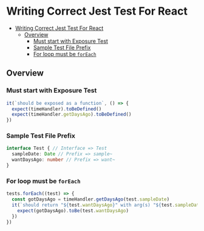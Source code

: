 # Writing Correct Jest Test For React

<!-- TOC -->

- [Writing Correct Jest Test For React](#writing-correct-jest-test-for-react)
  - [Overview](#overview)
    - [Must start with Exposure Test](#must-start-with-exposure-test)
    - [Sample Test File Prefix](#sample-test-file-prefix)
    - [For loop must be `forEach`](#for-loop-must-be-foreach)

<!-- /TOC -->

## Overview

### Must start with Exposure Test

```ts
it(`should be exposed as a function`, () => {
  expect(timeHandler).toBeDefined()
  expect(timeHandler.getDaysAgo).toBeDefined()
})
```

### Sample Test File Prefix

```ts
interface Test { // Interface => Test
  sampleDate: Date // Prefix => sample~
  wantDaysAgo: number // Prefix => want~
}
```

### For loop must be `forEach`

```ts
tests.forEach((test) => {
  const gotDaysAgo = timeHandler.getDaysAgo(test.sampleDate)
  it(`should return "${test.wantDaysAgo}" with arg(s) "${test.sampleDate}""`, () => {
    expect(gotDaysAgo).toBe(test.wantDaysAgo)
  })
})
```
